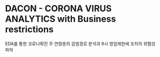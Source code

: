 # DACON - CORONA VIRUS ANALYTICS with Business restrictions
EDA를 통한 코로나확진 주 연령층의 감염경로 분석과 9시 영업제한에 조치의 위험성 파악
